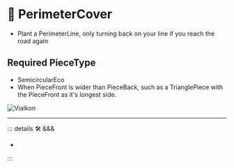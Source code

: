 # 🔻 <via>PerimeterCover</via>

- Plant a PerimeterLine, only turning back on your line if you reach the road again

## Required PieceType

- SemicircularEco
- When PieceFront is wider than PieceBack, such as a TrianglePiece with the PieceFront as it's longest side.

![ViaIkon](/Via/Via_Ikon.png)

---

<!-- =================================================== -->
<!-- =================================================== -->
<!-- =================================================== -->
<!-- =================================================== -->
<!-- =================================================== -->
::: details 🛠 <dev>&&&</dev>

-

:::
